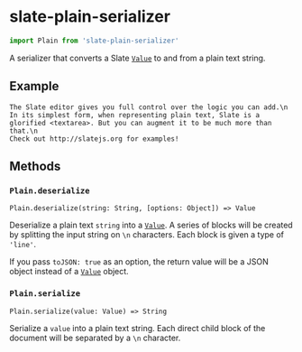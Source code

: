 # slate-plain-serializer

```javascript
import Plain from 'slate-plain-serializer'
```

A serializer that converts a Slate [`Value`](../slate-core/value.md) to and from a plain text string.

## Example

```text
The Slate editor gives you full control over the logic you can add.\n
In its simplest form, when representing plain text, Slate is a glorified <textarea>. But you can augment it to be much more than that.\n
Check out http://slatejs.org for examples!
```

## Methods

### `Plain.deserialize`

`Plain.deserialize(string: String, [options: Object]) => Value`

Deserialize a plain text `string` into a [`Value`](../slate-core/value.md). A series of blocks will be created by splitting the input string on `\n` characters. Each block is given a type of `'line'`.

If you pass `toJSON: true` as an option, the return value will be a JSON object instead of a [`Value`](../slate-core/value.md) object.

### `Plain.serialize`

`Plain.serialize(value: Value) => String`

Serialize a `value` into a plain text string. Each direct child block of the document will be separated by a `\n` character.

